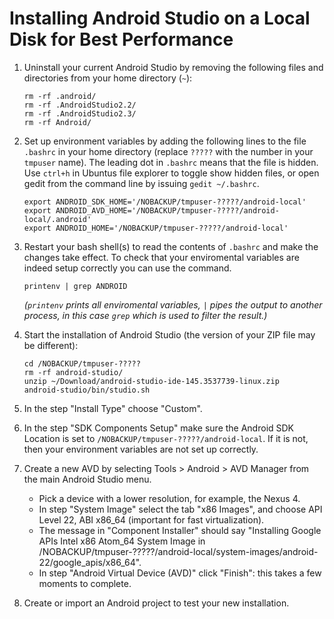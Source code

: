 # Installing Android Studio on a Local Disk for Best Performance

1. Uninstall your current Android Studio by removing the following files and directories from your home directory (`~`):

    ```
    rm -rf .android/
    rm -rf .AndroidStudio2.2/
    rm -rf .AndroidStudio2.3/
    rm -rf Android/
    ```

2. Set up environment variables by adding the following lines to the file `.bashrc` in your home directory (replace `?????` with the number in your `tmpuser` name). The leading dot in `.bashrc` means that the file is hidden. Use `ctrl+h` in Ubuntus file explorer to toggle show hidden files, or open gedit from the command line by issuing `gedit ~/.bashrc`.

    ```
    export ANDROID_SDK_HOME='/NOBACKUP/tmpuser-?????/android-local'
    export ANDROID_AVD_HOME='/NOBACKUP/tmpuser-?????/android-local/.android'
    export ANDROID_HOME='/NOBACKUP/tmpuser-?????/android-local'
    ```

3. Restart your bash shell(s) to read the contents of `.bashrc` and make the changes take effect. To check that your enviromental variables are indeed setup correctly you can use the command.

    ```
    printenv | grep ANDROID
    ```

    *(`printenv` prints all enviromental variables, `|` pipes the output to another process, in this case `grep` which is used to filter the result.)*
4. Start the installation of Android Studio (the version of your ZIP file may be different):

    ```
    cd /NOBACKUP/tmpuser-?????
    rm -rf android-studio/
    unzip ~/Download/android-studio-ide-145.3537739-linux.zip
    android-studio/bin/studio.sh
    ```

5. In the step "Install Type" choose "Custom".

6. In the step "SDK Components Setup" make sure the Android SDK Location is set to `/NOBACKUP/tmpuser-?????/android-local`. If it is not, then your environment variables are not set up correctly.

7. Create a new AVD by selecting Tools > Android > AVD Manager from the main Android Studio menu.
   - Pick a device with a lower resolution, for example, the Nexus 4.
   - In step "System Image" select the tab "x86 Images", and choose API Level 22, ABI x86_64 (important for fast virtualization).
   - The message in "Component Installer" should say "Installing Google APIs Intel x86 Atom_64 System Image in /NOBACKUP/tmpuser-?????/android-local/system-images/android-22/google_apis/x86_64".
   - In step "Android Virtual Device (AVD)" click "Finish": this takes a few moments to complete.

8. Create or import an Android project to test your new installation.
